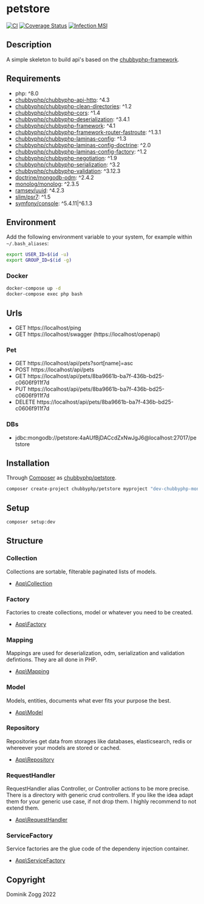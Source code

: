 # petstore

[![CI](https://github.com/chubbyphp/petstore/workflows/CI/badge.svg?branch=chubbyphp-mongo)](https://github.com/chubbyphp/petstore/actions?query=workflow%3ACI)
[![Coverage Status](https://coveralls.io/repos/github/chubbyphp/petstore/badge.svg?branch=chubbyphp-mongo)](https://coveralls.io/github/chubbyphp/petstore?branch=chubbyphp-mongo)
[![Infection MSI](https://badge.stryker-mutator.io/github.com/chubbyphp/petstore/chubbyphp-mongo)](https://dashboard.stryker-mutator.io/reports/github.com/chubbyphp/petstore/chubbyphp-mongo)

## Description

A simple skeleton to build api's based on the [chubbyphp-framework][1].

## Requirements

 * php: ^8.0
 * [chubbyphp/chubbyphp-api-http][2]: ^4.3
 * [chubbyphp/chubbyphp-clean-directories][3]: ^1.2
 * [chubbyphp/chubbyphp-cors][4]: ^1.4
 * [chubbyphp/chubbyphp-deserialization][5]: ^3.4.1
 * [chubbyphp/chubbyphp-framework][6]: ^4.1
 * [chubbyphp/chubbyphp-framework-router-fastroute][7]: ^1.3.1
 * [chubbyphp/chubbyphp-laminas-config][8]: ^1.3
 * [chubbyphp/chubbyphp-laminas-config-doctrine][9]: ^2.0
 * [chubbyphp/chubbyphp-laminas-config-factory][10]: ^1.2
 * [chubbyphp/chubbyphp-negotiation][11]: ^1.9
 * [chubbyphp/chubbyphp-serialization][12]: ^3.2
 * [chubbyphp/chubbyphp-validation][13]: ^3.12.3
 * [doctrine/mongodb-odm][14]: ^2.4.2
 * [monolog/monolog][15]: ^2.3.5
 * [ramsey/uuid][16]: ^4.2.3
 * [slim/psr7][17]: ^1.5
 * [symfony/console][18]: ^5.4.11|^6.1.3

## Environment

Add the following environment variable to your system, for example within `~/.bash_aliases`:

```sh
export USER_ID=$(id -u)
export GROUP_ID=$(id -g)
```

### Docker

```sh
docker-compose up -d
docker-compose exec php bash
```

## Urls

* GET https://localhost/ping
* GET https://localhost/swagger (https://localhost/openapi)

### Pet

* GET https://localhost/api/pets?sort[name]=asc
* POST https://localhost/api/pets
* GET https://localhost/api/pets/8ba9661b-ba7f-436b-bd25-c0606f911f7d
* PUT https://localhost/api/pets/8ba9661b-ba7f-436b-bd25-c0606f911f7d
* DELETE https://localhost/api/pets/8ba9661b-ba7f-436b-bd25-c0606f911f7d

### DBs

 * jdbc:mongodb://petstore:4aAUfBjDACcdZxNwJgJ6@localhost:27017/petstore

## Installation

Through [Composer](http://getcomposer.org) as [chubbyphp/petstore][40].

```bash
composer create-project chubbyphp/petstore myproject "dev-chubbyphp-mongo"
```

## Setup

```sh
composer setup:dev
```

## Structure

### Collection

Collections are sortable, filterable paginated lists of models.

 * [App\Collection][60]

### Factory

Factories to create collections, model or whatever you need to be created.

 * [App\Factory][70]

### Mapping

Mappings are used for deserialization, odm, serialization and validation defintions. They are all done in PHP.

 * [App\Mapping][80]

### Model

Models, entities, documents what ever fits your purpose the best.

 * [App\Model][90]

### Repository

Repositories get data from storages like databases, elasticsearch, redis or whereever your models are stored or cached.

 * [App\Repository][100]

### RequestHandler

RequestHandler alias Controller, or Controller actions to be more precise.
There is a directory with generic crud controllers. If you like the idea adapt them for your generic use case, if not drop them.
I highly recommend to not extend them.

 * [App\RequestHandler][110]

### ServiceFactory

Service factories are the glue code of the dependeny injection container.

 * [App\ServiceFactory][120]

## Copyright

Dominik Zogg 2022

[1]: https://github.com/chubbyphp/chubbyphp-framework

[2]: https://packagist.org/packages/chubbyphp/chubbyphp-api-http
[3]: https://packagist.org/packages/chubbyphp/chubbyphp-clean-directories
[4]: https://packagist.org/packages/chubbyphp/chubbyphp-cors
[5]: https://packagist.org/packages/chubbyphp/chubbyphp-deserialization
[6]: https://packagist.org/packages/chubbyphp/chubbyphp-framework
[7]: https://packagist.org/packages/chubbyphp/chubbyphp-framework-router-fastroute
[8]: https://packagist.org/packages/chubbyphp/chubbyphp-laminas-config
[9]: https://packagist.org/packages/chubbyphp/chubbyphp-laminas-config-doctrine
[10]: https://packagist.org/packages/chubbyphp/chubbyphp-laminas-config-factory
[11]: https://packagist.org/packages/chubbyphp/chubbyphp-negotiation
[12]: https://packagist.org/packages/chubbyphp/chubbyphp-serialization
[13]: https://packagist.org/packages/chubbyphp/chubbyphp-validation
[14]: https://packagist.org/packages/doctrine/mongodb-odm
[15]: https://packagist.org/packages/monolog/monolog
[16]: https://packagist.org/packages/ramsey/uuid
[17]: https://packagist.org/packages/slim/psr7
[18]: https://packagist.org/packages/symfony/console

[40]: https://packagist.org/packages/chubbyphp/petstore

[60]: src/Collection

[70]: src/Factory

[80]: src/Mapping

[90]: src/Model

[100]: src/Repository

[110]: src/RequestHandler

[120]: src/ServiceFactory
